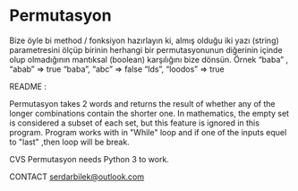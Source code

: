 # Permutasyon
  Bize öyle bi method / fonksiyon hazırlayın ki, almış olduğu iki yazı (string) parametresini ölçüp birinin herhangi bir permutasyonunun diğerinin içinde olup olmadığının mantıksal (boolean) karşılığını bize dönsün. Örnek “baba” , “abab” => true “baba”, “abc” => false “lds”, “loodos” => true 


README :

Permutasyon takes 2 words and returns the result of whether any of the longer combinations contain the shorter one. In mathematics, the empty set is considered a subset of each set, but this feature is ignored in this program. Program works with in "While" loop and if one of the inputs equel to "last" ,then loop will be break.

CVS Permutasyon needs Python 3 to work.

CONTACT serdarbilek@outlook.com
